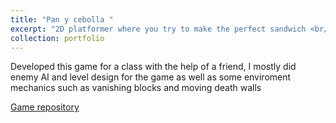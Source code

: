 ```yaml
---
title: "Pan y cebolla "
excerpt: "2D platformer where you try to make the perfect sandwich <br/><img src='/images/panycebolla.png'>"
collection: portfolio
---
```


Developed this game for a class with the help of a friend, I mostly did enemy AI and level design for the game as well as some enviroment mechanics such as vanishing blocks and moving death walls 

<a href="https://github.com/SamuelA01641383/Pan-y-Cebolla" >Game repository </a>
